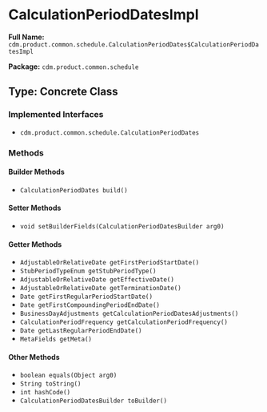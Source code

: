 # CalculationPeriodDatesImpl

**Full Name:** `cdm.product.common.schedule.CalculationPeriodDates$CalculationPeriodDatesImpl`

**Package:** `cdm.product.common.schedule`

## Type: Concrete Class

### Implemented Interfaces

- `cdm.product.common.schedule.CalculationPeriodDates`

### Methods

#### Builder Methods

- `CalculationPeriodDates build()`

#### Setter Methods

- `void setBuilderFields(CalculationPeriodDatesBuilder arg0)`

#### Getter Methods

- `AdjustableOrRelativeDate getFirstPeriodStartDate()`
- `StubPeriodTypeEnum getStubPeriodType()`
- `AdjustableOrRelativeDate getEffectiveDate()`
- `AdjustableOrRelativeDate getTerminationDate()`
- `Date getFirstRegularPeriodStartDate()`
- `Date getFirstCompoundingPeriodEndDate()`
- `BusinessDayAdjustments getCalculationPeriodDatesAdjustments()`
- `CalculationPeriodFrequency getCalculationPeriodFrequency()`
- `Date getLastRegularPeriodEndDate()`
- `MetaFields getMeta()`

#### Other Methods

- `boolean equals(Object arg0)`
- `String toString()`
- `int hashCode()`
- `CalculationPeriodDatesBuilder toBuilder()`

